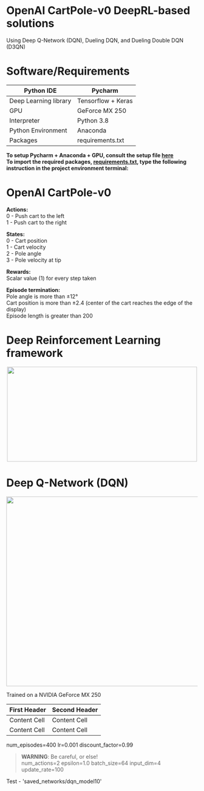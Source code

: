 # OpenAI CartPole-v0 DeepRL-based solutions
Using Deep Q-Network (DQN), Dueling DQN, and Dueling Double DQN (D3QN)

# Software/Requirements
Python IDE | Pycharm
------------- | -------------
Deep Learning library | Tensorflow + Keras
GPU | GeForce MX 250
Interpreter | Python 3.8
Python Environment | Anaconda
Packages | requirements.txt

**To setup Pycharm + Anaconda + GPU, consult the setup file [here](setup.txt)**  
**To import the required packages, [requirements.txt](DQN/requirements.txt), type the following instruction in the project environment terminal:**

# OpenAI CartPole-v0
**Actions:**<br />
0 - Push cart to the left    
1 - Push cart to the right

**States:**<br />
0 - Cart position  
1 - Cart velocity  
2 - Pole angle  
3 - Pole velocity at tip

**Rewards:**<br />
Scalar value (1) for every step taken

**Episode termination:**<br />
Pole angle is more than ±12°  
Cart position is more than ±2.4 (center of the cart reaches the edge of the display)  
Episode length is greater than 200  
  
# Deep Reinforcement Learning framework
<p align="center">
  <img width="500" height="250" src="https://user-images.githubusercontent.com/79323290/109228274-817c6380-77b9-11eb-9e33-ddf9d8813521.png">
</p>

# Deep Q-Network (DQN)
<p align="center">
  <img width="700" height="500" src="https://user-images.githubusercontent.com/79323290/109228829-56deda80-77ba-11eb-8d3c-59e2669c5ebe.png">
</p>



Trained on a NVIDIA GeForce MX 250

First Header  | Second Header
------------- | -------------
Content Cell  | Content Cell
Content Cell  | Content Cell

num_episodes=400
lr=0.001
discount_factor=0.99

> **WARNING**: Be careful, or else!  
num_actions=2
epsilon=1.0
batch_size=64
input_dim=4
update_rate=100

Test - 'saved_networks/dqn_model10'
